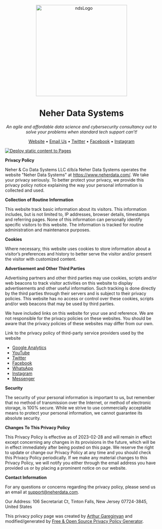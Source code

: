 <!-- <p align="center">
  <img width="300" height="300" src="https://github.com/neherdata.png">
</p>

<p align="center">
  <h1 align="center">Neher Data Systems</h1>
  <i>An agile and affordable data science and cybersecurity consultancy out to solve your problems when standard tech support can’t!</i>
</p>

[Website](http://www.neherdata.com) • [Email Us](mailto:tyler@neherdata.com?cc=joe@neherdata.com&subject=Contact%20Us%20-%20Found%20on%20GitHub) • [Twitter](https://twitter.com/neherdata) • [Facebook](https://www.facebook.com/neherdata) • [Instagram](https://instagram.com/neherdata) -->

<!DOCTYPE html>
<html lang="en-US">

<head>
  <meta charset="utf-8">

  <link rel="stylesheet"
    href="https://cdn.jsdelivr.net/gh/Microsoft/vscode/extensions/markdown-language-features/media/markdown.css">
  <link rel="stylesheet"
    href="https://cdn.jsdelivr.net/gh/Microsoft/vscode/extensions/markdown-language-features/media/highlight.css">
 

</head>

<body class="vscode-body vscode-light">
  <p align="center">
    <img alt="ndsLogo" width="300" height="300" src="https://github.com/neherdata.png">
  </p>
  <h1 align="center">Neher Data Systems</h1>
  <p align="center"><i>An agile and affordable data science and cybersecurity consultancy out to solve your problems when standard tech
    support can’t!</i></p>
  </p>
  <p align="center"><a href="http://www.neherdata.com">Website</a> • <a
        href="mailto:tyler@neherdata.com?cc=joe@neherdata.com&amp;subject=Contact%20Us%20-%20Found%20on%20GitHub">Email
        Us</a> • <a href="https://twitter.com/neherdata">Twitter</a> • <a
        href="https://www.facebook.com/neherdata">Facebook</a> • <a href="https://instagram.com/neherdata">Instagram</a>
    </p>




[![Deploy static content to Pages](https://github.com/neherdata/privacy-neherdata-com/actions/workflows/static.yml/badge.svg)](https://github.com/neherdata/privacy-neherdata-com/actions/workflows/static.yml)

**Privacy Policy**

Neher & Co Data Systems LLC d/b/a Neher Data Systems operates the website "Neher Data Systems" at https://www.neherdata.com/. We 
take your privacy seriously. To better protect your privacy, we provide this privacy policy notice explaining the way your 
personal information is collected and used.

**Collection of Routine Information**

This website track basic information about its visitors. This information includes, but is not limited to, IP addresses, browser 
details, timestamps and referring pages. None of this information can personally identify specific visitors to this website. The 
information is tracked for routine administration and maintenance purposes.

**Cookies**

Where necessary, this website uses cookies to store information about a visitor’s preferences and history to better serve the 
visitor and/or present the visitor with customized content.

**Advertisement and Other Third Parties**

Advertising partners and other third parties may use cookies, scripts and/or web beacons to track visitor activities on this 
website to display advertisements and other useful information. Such tracking is done directly by the third parties through their 
servers and is subject to their privacy policies. This website has no access or control over these cookies, scripts and/or web 
beacons that may be used by third parties.

We have included links on this website for your use and reference. We are not responsible for the privacy policies on these 
websites. You should be aware that the privacy policies of these websites may differ from our own.

Link to the privacy policy of third-party service providers used by the website

*   [Google Analytics](https://policies.google.com/privacy)
*   [YouTube](https://policies.google.com/privacy)
*   [Twitter](https://twitter.com/privacy)
*   [Facebook](https://www.facebook.com/about/privacy/)
*   [WhatsApp](https://www.whatsapp.com/legal/privacy-policy/)
*   [Instagram](https://help.instagram.com/519522125107875)
*   [Messenger](https://www.messenger.com/privacy)

**Security**

The security of your personal information is important to us, but remember that no method of transmission over the Internet, or 
method of electronic storage, is 100% secure. While we strive to use commercially acceptable means to protect your personal 
information, we cannot guarantee its absolute security.

**Changes To This Privacy Policy**

This Privacy Policy is effective as of 2023-02-28 and will remain in effect except concerning any changes in its provisions in the 
future, which will be in effect immediately after being posted on this page. We reserve the right to update or change our Privacy 
Policy at any time and you should check this Privacy Policy periodically. If we make any material changes to this Privacy Policy, 
we will notify you either through the email address you have provided us or by placing a prominent notice on our website.

**Contact Information**

For any questions or concerns regarding the privacy policy, please send us an email at 
[support@neherdata.com](mailto:support@neherdata.com).

Our Address: 106 Secretariat Ct, Tinton Falls, New Jersey 07724-3845, United States

This privacy policy page was created by [Arthur Gareginyan](https://github.com/ArthurGareginyan/privacy-policy-template/) and 
modified/generated by [Free & Open Source Privacy Policy Generator](https://free-privacy-policy-generator.digitalmalayali.in/).
